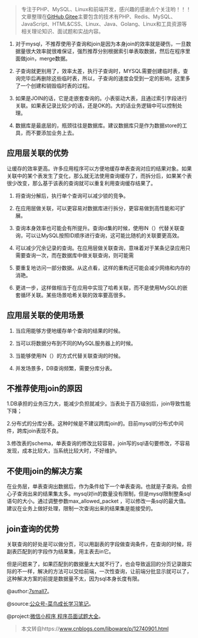 > 专注于PHP、MySQL、Linux和前端开发，感兴趣的感谢点个关注哟！！！文章整理在[GitHub](https://github.com/7small7),[Gitee](https://gitee.com/bruce_qiq)主要包含的技术有PHP、Redis、MySQL、JavaScript、HTML&CSS、Linux、Java、Golang、Linux和工具资源等相关理论知识、面试题和实战内容。

1. 对于mysql，不推荐使用子查询和join是因为本身join的效率就是硬伤，一旦数据量很大效率就很难保证，强烈推荐分别根据索引单表取数据，然后在程序里面做join，merge数据。

2. 子查询就更别用了，效率太差，执行子查询时，MYSQL需要创建临时表，查询完毕后再删除这些临时表，所以，子查询的速度会受到一定的影响，这里多了一个创建和销毁临时表的过程。

3. 如果是JOIN的话，它是走嵌套查询的。小表驱动大表，且通过索引字段进行关联。如果表记录比较少的话，还是OK的。大的话业务逻辑中可以控制处理。

4. 数据库是最底层的，瓶颈往往是数据库。建议数据库只是作为数据store的工具，而不要添加业务上去。

## 应用层关联的优势

让缓存的效率更高。许多应用程序可以方便地缓存单表查询对应的结果对象。如果关联中的某个表发生了变化，那么就无法使用查询缓存了，而拆分后，如果某个表很少改变，那么基于该表的查询就可以重复利用查询缓存结果了。

1. 将查询分解后，执行单个查询可以减少锁的竞争。

2. 在应用层做关联，可以更容易对数据库进行拆分，更容易做到高性能和可扩展。

3. 查询本身效率也可能会有所提升。查询id集的时候，使用IN（）代替关联查询，可以让MySQL按照ID顺序进行查询，这可能比随机的关联要更高效。

4. 可以减少冗余记录的查询。在应用层做关联查询，意味着对于某条记录应用只需要查询一次，而在数据库中做关联查询，则可能需

5. 要重复地访问一部分数据。从这点看，这样的重构还可能会减少网络和内存的消艳。

6. 更进一步，这样做相当于在应用中实现了哈希关联，而不是使用MySQL的嵌套循环关联。某些场景哈希关联的效率要高很多。

## 应用层关联的使用场景

1. 当应用能够方便地缓存单个查询的结果的时候。

2. 当可以将数据分布到不同的MySQL服务器上的时候。

3. 当能够使用IN（）的方式代替关联查询的时候。

4. 并发场景多，DB查询频繁，需要分库分表。

## 不推荐使用join的原因

1.DB承担的业务压力大，能减少负担就减少。当表处于百万级别后，join导致性能下降；

2.分布式的分库分表。这种时候是不建议跨库join的。目前mysql的分布式中间件，跨库join表现不良。

3.修改表的schema，单表查询的修改比较容易，join写的sql语句要修改，不容易发现，成本比较大，当系统比较大时，不好维护。

## 不使用join的解决方案

在业务层，单表查询出数据后，作为条件给下一个单表查询。也就是子查询。会担心子查询出来的结果集太多。mysql对in的数量没有限制，但是mysql限制整条sql语句的大小。通过调整参数max_allowed_packet ，可以修改一条sql的最大值。建议在业务上做好处理，限制一次查询出来的结果集是能接受的。

## join查询的优势

关联查询的好处是可以做分页，可以用副表的字段做查询条件，在查询的时候，将副表匹配到的字段作为结果集，用主表去in它。

但是问题来了，如果匹配到的数据量太大就不行了，也会导致返回的分页记录跟实际的不一样，解决的方法可以交给前端，一次性查询，让前端分批显示就可以了，这种解决方案的前提是数据量不太，因为sql本身长度有限。

@author:[7small7](https://github.com/7small7)。

@source:[公众号-菜鸟成长学习笔记](/site/)。

@project:[微信小程序 程序员面试题大全](/site/)。

> 本文转自https://www.cnblogs.com/liboware/p/12740901.html


